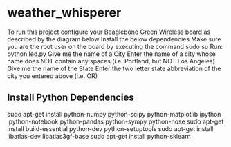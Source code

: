 # weather_whisperer
To run this project configure your Beaglebone Green Wireless board as described by the diagram below
Install the below dependencies
Make sure you are the root user on the board by executing the command sudo su
Run: python led.py
Give me the name of a City
Enter the name of a city whose name does NOT contain any spaces (i.e. Portland, but NOT Los Angeles)
Give me the name of the State
Enter the two letter state abbreviation of the city you entered above (i.e. OR)

## Install Python Dependencies
sudo apt-get install python-numpy python-scipy python-matplotlib ipython ipython-notebook python-pandas python-sympy python-nose
sudo apt-get install build-essential python-dev python-setuptools
sudo apt-get install libatlas-dev libatlas3gf-base
sudo apt-get install python-sklearn
